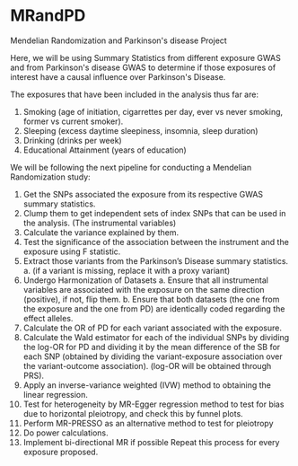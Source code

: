 # MRandPD
Mendelian Randomization and Parkinson's disease Project

Here, we will be using Summary Statistics from different exposure GWAS and from Parkinson's disease GWAS to determine if those exposures of interest have a causal influence over Parkinson's Disease.

The exposures that have been included in the analysis thus far are:
1. Smoking (age of initiation, cigarrettes per day, ever vs never smoking, former vs current smoker).
2. Sleeping (excess daytime sleepiness, insomnia, sleep duration)
3. Drinking (drinks per week)
4. Educational Attainment (years of education)

We will be following the next pipeline for conducting a Mendelian Randomization study:
1.	Get the SNPs associated the exposure from its respective GWAS summary statistics.
2.	Clump them to get independent sets of index SNPs that can be used in the analysis.  (The instrumental variables)
3.	Calculate the variance explained by them. 
4.	Test the significance of the association between the instrument and the exposure using F statistic.
5.	Extract those variants from the Parkinson’s Disease summary statistics.
a.	(if a variant is missing, replace it with a proxy variant)
6.	Undergo Harmonization of Datasets
a.	Ensure that all instrumental variables are associated with the exposure on the same direction (positive), if not, flip them.
b.	Ensure that both datasets (the one from the exposure and the one from PD) are identically coded regarding the effect alleles. 
7. Calculate the OR of PD for each variant associated with the exposure.
8.	Calculate the Wald estimator for each of the individual SNPs by dividing the log-OR for PD and dividing it by the mean difference of the SB for each SNP (obtained by dividing the variant-exposure association over the variant-outcome association). (log-OR will be obtained through PRS). 
9.	Apply an inverse-variance weighted (IVW) method to obtaining the linear regression. 
10.	Test for heterogeneity by MR-Egger regression method to test for bias due to horizontal pleiotropy, and check this by funnel plots. 
11.	Perform MR-PRESSO as an alternative method to test for pleiotropy
12.	Do power calculations.
13.	Implement bi-directional MR if possible
Repeat this process for every exposure proposed.


